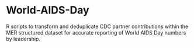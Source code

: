 # World-AIDS-Day

R scripts to transform and deduplicate CDC partner contributions within the MER structured dataset for accurate reporting of World AIDS Day numbers by leadership.
